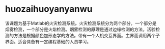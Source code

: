 # huozaihuoyanyanwu
该课题为基于Matlab的火灾检测系统。火灾检测系统分为两个部分，一个部分是烟雾检测，一个部分是火焰检测。烟雾检测的原理是通过边缘检测的方法。活验检测的方法是根据颜色加形态学的方法。带有一个人机交互界面。主界面调用两个子界面。适合具备有一定编程基础的人员学习。

